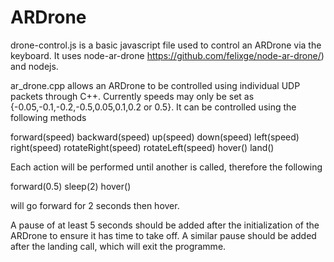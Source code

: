# ARDrone

drone-control.js is a basic javascript file used to control an ARDrone via the keyboard. It uses node-ar-drone https://github.com/felixge/node-ar-drone/) and nodejs. 

ar_drone.cpp allows an ARDrone to be controlled using individual UDP packets through C++. 
Currently speeds may only be set as {-0.05,-0.1,-0.2,-0.5,0.05,0.1,0.2 or 0.5}.
It can be controlled using the following methods

forward(speed)
backward(speed)
up(speed)
down(speed)
left(speed)
right(speed)
rotateRight(speed)
rotateLeft(speed)
hover()
land()

Each action will be performed until another is called, therefore the following

forward(0.5)
sleep(2)
hover()

will go forward for 2 seconds then hover.

A pause of at least 5 seconds should be added after the initialization of the ARDrone to ensure it has time to take off.
A similar pause should be added after the landing call, which will exit the programme.